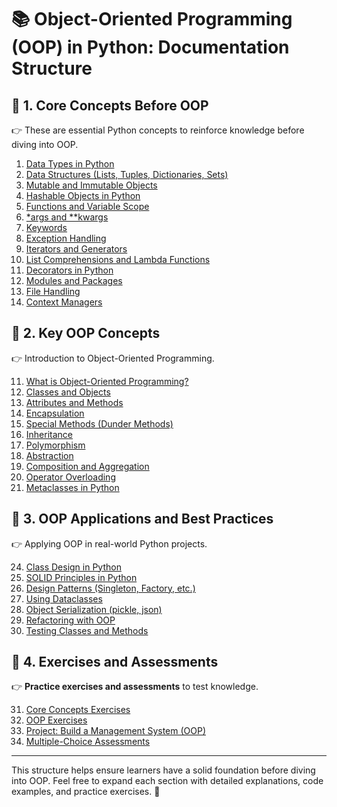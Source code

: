# 📚 Object-Oriented Programming (OOP) in Python: Documentation Structure

## 🔹 **1. Core Concepts Before OOP**
👉 These are essential Python concepts to reinforce knowledge before diving into OOP.

1. [Data Types in Python](core-concepts/data-types-in-python.md)
2. [Data Structures (Lists, Tuples, Dictionaries, Sets)](core-concepts/data-structures.md)
3. [Mutable and Immutable Objects](core-concepts/mutable-and-immutable-objects.md)
4. [Hashable Objects in Python](core-concepts/hashable-objects-in-python.md)
5. [Functions and Variable Scope](core-concepts/functions-and-variable-scope.md)
6. [*args and **kwargs](core-concepts/args-and-kwargs.md)
7. [Keywords](core-concepts/keywords.md)
8. [Exception Handling](core-concepts/exception-handling.md)
9. [Iterators and Generators](core-concepts/iterators-and-generators.md)
10. [List Comprehensions and Lambda Functions](core-concepts/list-comprehensions-and-lambda-functions.md)
11. [Decorators in Python](core-concepts/decorators-in-python.md)
12. [Modules and Packages](core-concepts/modules-and-packages.md)
13. [File Handling](core-concepts/file-handling.md)
14. [Context Managers](core-concepts/context-managers.md)

## 🔹 **2. Key OOP Concepts**
👉 Introduction to Object-Oriented Programming.

11. [What is Object-Oriented Programming?](oop-concepts/what-is-oop.md)
12. [Classes and Objects](oop-concepts/classes-and-objects.md)
13. [Attributes and Methods](oop-concepts/attributes-and-methods.md)
14. [Encapsulation](oop-concepts/encapsulation.md)
15. [Special Methods (Dunder Methods)](oop-concepts/special-methods.md)
16. [Inheritance](oop-concepts/inheritance.md)
17. [Polymorphism](oop-concepts/polymorphism.md)
18. [Abstraction](oop-concepts/abstraction.md)
19. [Composition and Aggregation](oop-concepts/composition-and-aggregation.md)
20. [Operator Overloading](oop-concepts/operator-overloading.md)
21. [Metaclasses in Python](oop-concepts/metaclasses-in-python.md)

## 🔹 **3. OOP Applications and Best Practices**
👉 Applying OOP in real-world Python projects.

24. [Class Design in Python](oop-applications/class-design-in-python.md)
25. [SOLID Principles in Python](oop-applications/solid-principles-in-python.md)
26. [Design Patterns (Singleton, Factory, etc.)](oop-applications/design-patterns.md)
27. [Using Dataclasses](oop-applications/using-dataclasses.md)
28. [Object Serialization (pickle, json)](oop-applications/object-serialization.md)
29. [Refactoring with OOP](oop-applications/refactoring-with-oop.md)
30. [Testing Classes and Methods](oop-applications/testing-classes-and-methods.md)

## 🔹 **4. Exercises and Assessments**
👉 **Practice exercises and assessments** to test knowledge.

31. [Core Concepts Exercises](#core-concepts-exercises)
32. [OOP Exercises](#oop-exercises)
33. [Project: Build a Management System (OOP)](#final-project)
34. [Multiple-Choice Assessments](#multiple-choice-assessments)

---

This structure helps ensure learners have a solid foundation before diving into OOP. Feel free to expand each section with detailed explanations, code examples, and practice exercises. 🚀
